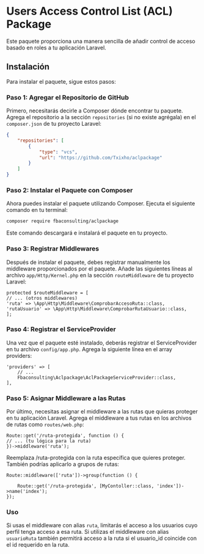 # Users Access Control List (ACL) Package

Este paquete proporciona una manera sencilla de añadir control de acceso basado en roles a tu aplicación Laravel.

## Instalación

Para instalar el paquete, sigue estos pasos:

### Paso 1: Agregar el Repositorio de GitHub

Primero, necesitarás decirle a Composer dónde encontrar tu paquete. Agrega el repositorio a la sección `repositories` (si no existe agrégala) en el `composer.json` de tu proyecto Laravel:

```json
{
    "repositories": [
        {
            "type": "vcs",
            "url": "https://github.com/Txixho/aclpackage"
        }
    ]
}
```
### Paso 2: Instalar el Paquete con Composer
Ahora puedes instalar el paquete utilizando Composer. Ejecuta el siguiente comando en tu terminal:

```bash
composer require fbaconsulting/aclpackage
```
Este comando descargará e instalará el paquete en tu proyecto.

### Paso 3: Registrar Middlewares
Después de instalar el paquete, debes registrar manualmente los middleware proporcionados por el paquete. Añade las siguientes líneas al archivo `app/Http/Kernel.php` en la sección `routeMiddleware` de tu proyecto Laravel:

```
protected $routeMiddleware = [
// ... (otros middlewares)
'ruta' => \App\Http\Middleware\ComprobarAccesoRuta::class,
'rutaUsuario' => \App\Http\Middleware\ComprobarRutaUsuario::class,
];
```
### Paso 4: Registrar el ServiceProvider
Una vez que el paquete esté instalado, deberás registrar el ServiceProvider en tu archivo `config/app.php`. Agrega la siguiente línea en el array providers:

```
'providers' => [
    // ...
    Fbaconsulting\Aclpackage\AclPackageServiceProvider::class,
],
```


### Paso 5: Asignar Middleware a las Rutas
Por último, necesitas asignar el middleware a las rutas que quieras proteger en tu aplicación Laravel. Agrega el middleware a tus rutas en los archivos de rutas como `routes/web.php`:

```
Route::get('/ruta-protegida', function () {
// ... (tu lógica para la ruta)
})->middleware('ruta');
```
Reemplaza /ruta-protegida con la ruta específica que quieres proteger.
También podrías aplicarlo a grupos de rutas:

```
Route::middleware(['ruta'])->group(function () {

    Route::get('/ruta-protegida', [MyContoller::class, 'index'])->name('index');
});
```

### Uso
Si usas el middleware con alias `ruta`, limitarás el acceso a los usuarios cuyo perfil tenga acceso a esa ruta. Si utilizas el middleware con alias `usuarioRuta` también permitirá acceso a la ruta si el usuario_id coincide con el id requerido en la ruta.